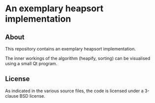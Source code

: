 An exemplary heapsort implementation
====================================

About
-----

This repository contains an exemplary heapsort implementation.

The inner workings of the algorithm (heapify, sorting) can be visualised using a small Qt program.

License
-------

As indicated in the various source files, the code is licensed under a 3-clause BSD license.
